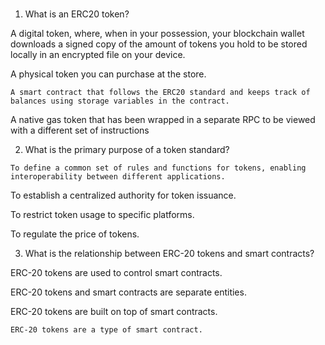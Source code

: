 #

1. What is an ERC20 token?


A digital token, where, when in your possession, your blockchain wallet downloads a signed copy of the amount of tokens you hold to be stored locally in an encrypted file on your device.


A physical token you can purchase at the store.


`A smart contract that follows the ERC20 standard and keeps track of balances using storage variables in the contract.`


A native gas token that has been wrapped in a separate RPC to be viewed with a different set of instructions


2. What is the primary purpose of a token standard?


`To define a common set of rules and functions for tokens, enabling interoperability between different applications.`


To establish a centralized authority for token issuance.


To restrict token usage to specific platforms.


To regulate the price of tokens.



3. What is the relationship between ERC-20 tokens and smart contracts?


ERC-20 tokens are used to control smart contracts.


ERC-20 tokens and smart contracts are separate entities.


ERC-20 tokens are built on top of smart contracts.


`ERC-20 tokens are a type of smart contract.`

